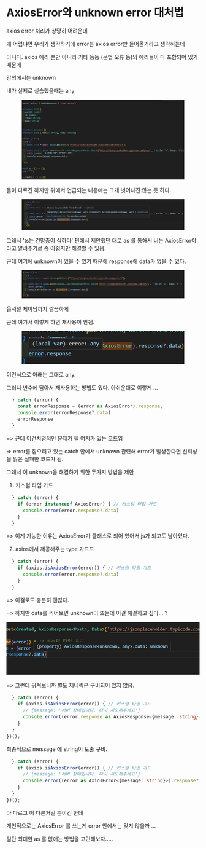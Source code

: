 # AxiosError와 unknown error 대처법

axios error 처리가 상당히 어려운데

왜 어렵냐면 우리가 생각하기에 error는 axios error만 들어올거라고 생각하는데&#x20;

아니다. axios 에러 뿐만 아니라 기타 등등 (문법 오류 등)의 에러들이 다 포함되어 있기 때문에&#x20;

강의에서는 unknown

내가 실제로 실습했을때는 any

<figure><img src="../../.gitbook/assets/image (13).png" alt=""><figcaption></figcaption></figure>

둘이 다르긴 하지만 위에서 언급되는 내용에는 크게 벗어나진 않는 듯 하다.

<figure><img src="../../.gitbook/assets/image.png" alt=""><figcaption></figcaption></figure>

그래서 'ts는 건망증이 심하다' 편에서 제안했던 대로 as 를 통해서 너는 AxiosError야 라고 알려주기로 좀 아쉽지만 해결할 수 있음.



근데 여기에 unknown이 있을 수 있기 때문에 response에 data가 없을 수 있다.

<figure><img src="../../.gitbook/assets/image (2).png" alt=""><figcaption></figcaption></figure>

옵셔널 체이닝까지 깔끔하게



근데 여기서 이렇게 하면 재사용이 안됨.

<figure><img src="../../.gitbook/assets/image (18).png" alt=""><figcaption></figcaption></figure>

이런식으로 아래는 그대로 any.



그러니 변수에 담아서 재사용하는 방법도 있다. 아쉬운대로 이렇게 ...

```typescript
  } catch (error) {
    const errorResponse = (error as AxiosError).response;
    console.error(errorResponse?.data)
    errorResponse
  }
```

\=> 근데 이건치명적인 문제가 될 여지가 있는 코드임&#x20;

\=> error를 잡으려고 있는 catch 안에서 unknown 관련해 error가 발생한다면 신뢰성을 잃은 실패한 코드가 됨.

그래서 이 unknown을 해결하기 위한 두가지 방법을 제안

1. 커스텀 타입 가드

```typescript
  } catch (error) {
    if (error instanceof AxiosError) { // 커스텀 타입 가드
      console.error(error.response?.data)
    }
  }
```

\=> 이게 가능한 이유는 AxiosError가 클래스로 되어 있어서 js가 되고도 남아있다.



2. axios에서 제공해주는 type 가드드

```typescript
  } catch (error) {
    if (axios.isAxiosError(error)) { // 커스텀 타입 가드
      console.error(error.response?.data)
    }
  }
```

\=> 이걸로도 충분히 괜찮다.

\=> 하지만 data를 찍어보면 unknown이 뜨는데 이걸 해결하고 싶다... ?



![](<../../.gitbook/assets/image (10).png>)

\=> 그런데 뒤져보니까 별도 제네릭은 구비되어 있지 않음.

```typescript
  } catch (error) {
    if (axios.isAxiosError(error)) { // 커스텀 타입 가드
      // {message: '서버 장애입니다. 다시 시도해주세요'}
      console.error((error.response as AxiosResponse<{message: string}>)?.data.message )
    }
  }
})();
```

최종적으로 message 에 string이 도출 구비.

```typescript
  } catch (error) {
    if (axios.isAxiosError(error)) { // 커스텀 타입 가드
      // {message: '서버 장애입니다. 다시 시도해주세요'}
      console.error((error as AxiosError<{message: string}>).response?.data.message )
    }
  }
})();
```

아 다르고 어 다른거일 뿐이긴 한데&#x20;

개인적으로는 AxiosError 를 쓰는게 error 안에서는 맞지 않을까 ...



일단 최대한 as 를 없애는 방법을 고민해보자.....



